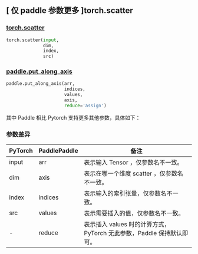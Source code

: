 ## [ 仅 paddle 参数更多 ]torch.scatter

### [torch.scatter](https://pytorch.org/docs/stable/generated/torch.scatter.html)

```python
torch.scatter(input,
              dim,
              index,
              src)
```

### [paddle.put_along_axis](https://www.paddlepaddle.org.cn/documentation/docs/zh/api/paddle/put_along_axis_cn.html)

```python
paddle.put_along_axis(arr,
                      indices,
                      values,
                      axis,
                      reduce='assign')
```

其中 Paddle 相比 Pytorch 支持更多其他参数，具体如下：

### 参数差异
| PyTorch       | PaddlePaddle | 备注                                                   |
| ------------- | ------------ | ------------------------------------------------------ |
| input        | arr         | 表示输入 Tensor ，仅参数名不一致。                                     |
| dim          | axis        | 表示在哪一个维度 scatter ，仅参数名不一致。                             |
| index        | indices     | 表示输入的索引张量，仅参数名不一致。                                    |
| src          | values      | 表示需要插入的值，仅参数名不一致。                                      |
| -            | reduce      | 表示插入 values 时的计算方式，PyTorch 无此参数，Paddle 保持默认即可。  |
